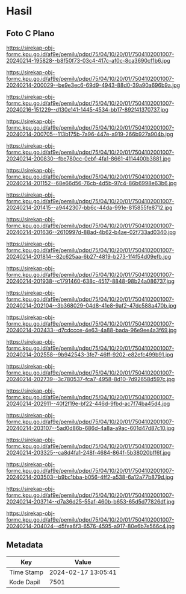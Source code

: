 # Hasil

## Foto C Plano

https://sirekap-obj-formc.kpu.go.id/af9e/pemilu/pdpr/75/04/10/20/01/7504102001007-20240214-195828--b8f50f73-03c4-417c-af0c-8ca3690cf1b6.jpg

https://sirekap-obj-formc.kpu.go.id/af9e/pemilu/pdpr/75/04/10/20/01/7504102001007-20240214-200029--be9e3ec6-69d9-4943-88d0-39a90a696b9a.jpg

https://sirekap-obj-formc.kpu.go.id/af9e/pemilu/pdpr/75/04/10/20/01/7504102001007-20240216-151229--d130e141-1445-4534-bb17-892f41370737.jpg

https://sirekap-obj-formc.kpu.go.id/af9e/pemilu/pdpr/75/04/10/20/01/7504102001007-20240214-200705--113b175b-7a96-447e-a919-266b927a904b.jpg

https://sirekap-obj-formc.kpu.go.id/af9e/pemilu/pdpr/75/04/10/20/01/7504102001007-20240214-200830--fbe780cc-0ebf-4fa1-8661-4114400b3881.jpg

https://sirekap-obj-formc.kpu.go.id/af9e/pemilu/pdpr/75/04/10/20/01/7504102001007-20240214-201152--68e66d56-76cb-4d5b-97c4-86b6998e63b6.jpg

https://sirekap-obj-formc.kpu.go.id/af9e/pemilu/pdpr/75/04/10/20/01/7504102001007-20240214-201415--a9442307-bb6c-44da-991e-815855fe8712.jpg

https://sirekap-obj-formc.kpu.go.id/af9e/pemilu/pdpr/75/04/10/20/01/7504102001007-20240214-201636--2610997d-88ad-4b62-b4ae-02f733ad0340.jpg

https://sirekap-obj-formc.kpu.go.id/af9e/pemilu/pdpr/75/04/10/20/01/7504102001007-20240214-201814--82c625aa-6b27-4819-b273-1f4f54d09efb.jpg

https://sirekap-obj-formc.kpu.go.id/af9e/pemilu/pdpr/75/04/10/20/01/7504102001007-20240214-201938--c1791460-638c-4517-8848-98b24a086737.jpg

https://sirekap-obj-formc.kpu.go.id/af9e/pemilu/pdpr/75/04/10/20/01/7504102001007-20240214-202104--3b368029-04d8-41e8-9af2-47dc588a470b.jpg

https://sirekap-obj-formc.kpu.go.id/af9e/pemilu/pdpr/75/04/10/20/01/7504102001007-20240214-202433--d7cdccce-4e63-4a88-bada-96e9ee4a3f69.jpg

https://sirekap-obj-formc.kpu.go.id/af9e/pemilu/pdpr/75/04/10/20/01/7504102001007-20240214-202558--9b942543-3fe7-46ff-9202-e82efc499b91.jpg

https://sirekap-obj-formc.kpu.go.id/af9e/pemilu/pdpr/75/04/10/20/01/7504102001007-20240214-202739--3c780537-fca7-4958-8d10-7d92658d597c.jpg

https://sirekap-obj-formc.kpu.go.id/af9e/pemilu/pdpr/75/04/10/20/01/7504102001007-20240214-202911--40f2f19e-bf22-446d-9fbd-ac7f74ba45d4.jpg

https://sirekap-obj-formc.kpu.go.id/af9e/pemilu/pdpr/75/04/10/20/01/7504102001007-20240214-203107--5ad0d86b-686d-4a8a-a9ac-601d47d87c10.jpg

https://sirekap-obj-formc.kpu.go.id/af9e/pemilu/pdpr/75/04/10/20/01/7504102001007-20240214-203325--ca8d4fa1-248f-4684-864f-5b38020bff6f.jpg

https://sirekap-obj-formc.kpu.go.id/af9e/pemilu/pdpr/75/04/10/20/01/7504102001007-20240214-203503--b9bc1bba-b056-4ff2-a538-6a12a77b879d.jpg

https://sirekap-obj-formc.kpu.go.id/af9e/pemilu/pdpr/75/04/10/20/01/7504102001007-20240214-203714--d7a36d25-55af-460b-b653-65d5d77826df.jpg

https://sirekap-obj-formc.kpu.go.id/af9e/pemilu/pdpr/75/04/10/20/01/7504102001007-20240214-204024--d5fea6f3-6576-4595-a917-80e6b7e566c4.jpg


## Metadata

| Key        | Value               |
| ---------- | ------------------- |
| Time Stamp | 2024-02-17 13:05:41 |
| Kode Dapil | 7501                |



